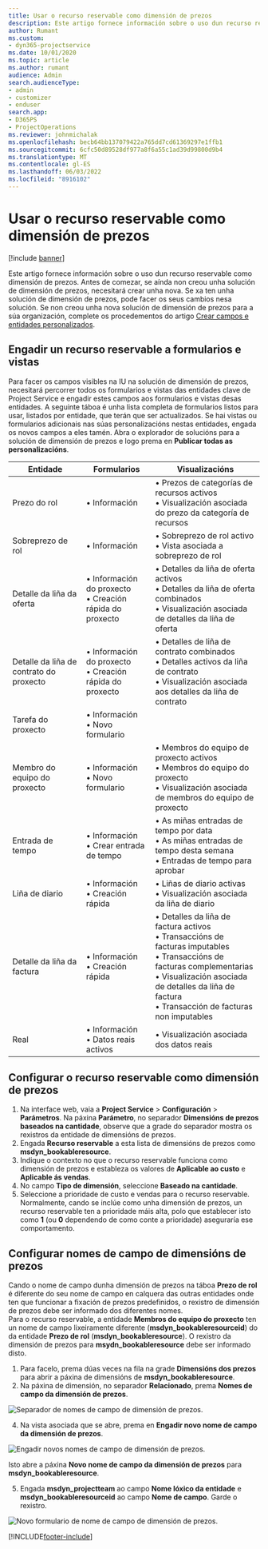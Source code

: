 ```yaml
---
title: Usar o recurso reservable como dimensión de prezos
description: Este artigo fornece información sobre o uso dun recurso reservable como dimensión de prezos.
author: Rumant
ms.custom:
- dyn365-projectservice
ms.date: 10/01/2020
ms.topic: article
ms.author: rumant
audience: Admin
search.audienceType:
- admin
- customizer
- enduser
search.app:
- D365PS
- ProjectOperations
ms.reviewer: johnmichalak
ms.openlocfilehash: becb64bb137079422a765dd7cd61369297e1ffb1
ms.sourcegitcommit: 6cfc50d89528df977a8f6a55c1ad39d99800d9b4
ms.translationtype: MT
ms.contentlocale: gl-ES
ms.lasthandoff: 06/03/2022
ms.locfileid: "8916102"
---
```

# <a name="use-bookable-resource-as-a-pricing-dimension"></a>Usar o recurso reservable como dimensión de prezos

[!include [banner](../includes/psa-now-project-operations.md)]

Este artigo fornece información sobre o uso dun recurso reservable como dimensión de prezos. Antes de comezar, se aínda non creou unha solución de dimensión de prezos, necesitará crear unha nova. Se xa ten unha solución de dimensión de prezos, pode facer os seus cambios nesa solución. Se non creou unha nova solución de dimensión de prezos para a súa organización, complete os procedementos do artigo [Crear campos e entidades personalizados](create-custom-fields-entities.md).

## <a name="add-bookable-resource-to-forms-and-views"></a>Engadir un recurso reservable a formularios e vistas
Para facer os campos visibles na IU na solución de dimensión de prezos, necesitará percorrer todos os formularios e vistas das entidades clave de Project Service e engadir estes campos aos formularios e vistas desas entidades.
A seguinte táboa é unha lista completa de formularios listos para usar, listados por entidade, que terán que ser actualizados. Se hai vistas ou formularios adicionais nas súas personalizacións nestas entidades, engada os novos campos a eles tamén.
Abra o explorador de solucións para a solución de dimensión de prezos e logo prema en **Publicar todas as personalizacións**.


|   Entidade        | Formularios   |Visualizacións        |
| ------------------------------|---------------------------------|----------------------------------|
|  Prezo do rol|• Información |• Prezos de categorías de recursos activos<br> • Visualización asociada do prezo da categoría de recursos|
|  Sobreprezo de rol|• Información|• Sobreprezo de rol activo<br>• Vista asociada a sobreprezo de rol|
|  Detalle da liña da oferta|• Información do proxecto<br>• Creación rápida do proxecto|• Detalles da liña de oferta activos<br>• Detalles da liña de oferta combinados<br>• Visualización asociada de detalles da liña de oferta|
|  Detalle da liña de contrato do proxecto|• Información do proxecto<br>• Creación rápida do proxecto|• Detalles de liña de contrato combinados<br>• Detalles activos da liña de contrato<br>• Visualización asociada aos detalles da liña de contrato|
|  Tarefa do proxecto|• Información<br>• Novo formulario||
|  Membro do equipo do proxecto|• Información<br>• Novo formulario|• Membros do equipo de proxecto activos<br>• Membros do equipo do proxecto<br>• Visualización asociada de membros do equipo de proxecto|
|  Entrada de tempo|• Información<br>• Crear entrada de tempo|• As miñas entradas de tempo por data<br>• As miñas entradas de tempo desta semana<br>• Entradas de tempo para aprobar|
|  Liña de diario|• Información<br>• Creación rápida|• Liñas de diario activas<br>• Visualización asociada da liña de diario|
|  Detalle da liña da factura|• Información<br>• Creación rápida|• Detalles da liña de factura activos<br>• Transaccións de facturas imputables<br>• Transaccións de facturas complementarias<br>• Visualización asociada de detalles da liña de factura<br>• Transacción de facturas non imputables|
|  Real|• Información<br>• Datos reais activos|• Visualización asociada dos datos reais|

## <a name="set-up-bookable-resource-as-a-pricing-dimension"></a>Configurar o recurso reservable como dimensión de prezos

1. Na interface web, vaia a **Project Service** > **Configuración** > **Parámetros**. Na páxina **Parámetro**, no separador **Dimensións de prezos baseados na cantidade**, observe que a grade do separador mostra os rexistros da entidade de dimensións de prezos. 
2. Engada **Recurso reservable** a esta lista de dimensións de prezos como **msdyn_bookableresource**. 
3. Indique o contexto no que o recurso reservable funciona como dimensión de prezos e estableza os valores de **Aplicable ao custo** e **Aplicable ás vendas**.
4. No campo **Tipo de dimensión**, seleccione **Baseado na cantidade**. 
5. Seleccione a prioridade de custo e vendas para o recurso reservable. Normalmente, cando se inclúe como unha dimensión de prezos, un recurso reservable ten a prioridade máis alta, polo que establecer isto como **1** (ou **0** dependendo de como conte a prioridade) aseguraría ese comportamento.

## <a name="set-up-pricing-dimension-field-names"></a>Configurar nomes de campo de dimensións de prezos

Cando o nome de campo dunha dimensión de prezos na táboa **Prezo de rol** é diferente do seu nome de campo en calquera das outras entidades onde ten que funcionar a fixación de prezos predefinidos, o rexistro de dimensión de prezos debe ser informado dos diferentes nomes.    
Para o recurso reservable, a entidade **Membros do equipo do proxecto** ten un nome de campo lixeiramente diferente (**msdyn_bookableresourceid**) do da entidade **Prezo de rol** (**msdyn_bookableresource**). O rexistro da dimensión de prezos para **msydn_bookableresource** debe ser informado disto. 
1. Para facelo, prema dúas veces na fila na grade **Dimensións dos prezos** para abrir a páxina de dimensións de **msdyn_bookableresource**.
2. Na páxina de dimensión, no separador **Relacionado**, prema **Nomes de campo da dimensión de prezos**.

 ![Separador de nomes de campo de dimensión de prezos.](media/PD-fieldname.png)

4. Na vista asociada que se abre, prema en **Engadir novo nome de campo da dimensión de prezos**.

 ![Engadir novos nomes de campo de dimensión de prezos.](media/Add-NewPD-fieldname.png)


Isto abre a páxina **Novo nome de campo da dimensión de prezos** para **msdyn_bookableresource**. 

5. Engada **msdyn_projectteam** ao campo **Nome lóxico da entidade** e **msdyn_bookableresourceid** ao campo **Nome de campo**. Garde o rexistro.

 ![Novo formulario de nome de campo de dimensión de prezos.](media/PD-fieldname-Added.png)


[!INCLUDE[footer-include](../includes/footer-banner.md)]
